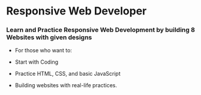# Responsive Web Developer
### Learn and Practice Responsive Web Development by building 8 Websites with given designs

* For those who want to:
- Start with Coding

- Practice HTML, CSS, and basic JavaScript

- Building websites with real-life practices.
